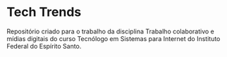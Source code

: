 # Tech Trends

Repositório criado para o trabalho da disciplina Trabalho colaborativo e mídias digitais do curso Tecnólogo em Sistemas para Internet do Instituto Federal do Espírito Santo.
